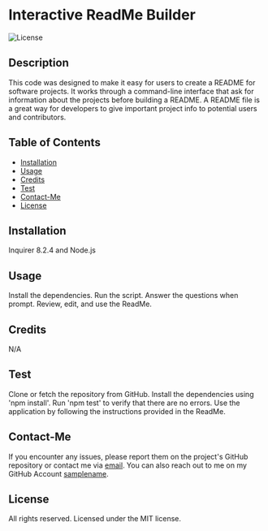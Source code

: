 # Interactive ReadMe Builder

![License](https://img.shields.io/badge/License-MIT-blue.svg)

## Description
This code was designed to make it easy for users to create a README for software projects. It works through a command-line interface that ask for information about the projects before building a README. A README file is a great way for developers to give important project info to potential users and contributors.

## Table of Contents
- [Installation](#installation)
- [Usage](#usage)
- [Credits](#credits)
- [Test](#test)
- [Contact-Me](#contact-me)
- [License](#license)

## Installation
Inquirer 8.2.4 and Node.js

## Usage
Install the dependencies. Run the script. Answer the questions when prompt. Review, edit, and use the ReadMe.

## Credits
N/A

## Test
Clone or fetch the repository from GitHub. Install the dependencies using 'npm install'. Run 'npm test' to verify that there are no errors. Use the application by following the instructions provided in the ReadMe.

## Contact-Me
If you encounter any issues, please report them on the project's GitHub repository or contact me via [email](email@address.com).
You can also reach out to me on my GitHub Account [samplename](https://github.com/samplename/).

## License
All rights reserved. Licensed under the MIT license.